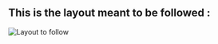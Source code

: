 ## This is the layout meant to be followed :

![Layout to follow](https://cdn.dribbble.com/users/522558/screenshots/5059613/dribble_static__1_.png)